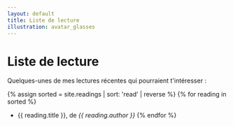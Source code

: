 ```yaml
---
layout: default
title: Liste de lecture
illustration: avatar_glasses
---
```


# Liste de lecture

Quelques-unes de mes lectures récentes qui pourraient t'intéresser :

{% assign sorted = site.readings | sort: 'read' | reverse  %}
{% for reading in sorted %}
* {{ reading.title }}, de *{{ reading.author }}*
{% endfor %}